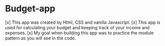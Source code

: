 # Budget-app
[x] This app was created by Html, CSS and vanilla Javascript.
[x] This app is used for calculating your budget and keeping track of your income and expenses.
[x] My goal when building this app was to practice the module pattern as you will see in the code.
